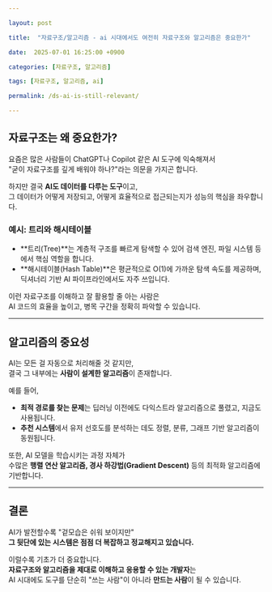 ```yaml
---

layout: post   

title:  "자료구조/알고리즘 - ai 시대에서도 여전히 자료구조와 알고리즘은 중요한가"

date:  2025-07-01 16:25:00 +0900

categories: [자료구조, 알고리즘]

tags: [자료구조, 알고리즘, ai]

permalink: /ds-ai-is-still-relevant/

---
```


## 자료구조는 왜 중요한가?

요즘은 많은 사람들이 ChatGPT나 Copilot 같은 AI 도구에 익숙해져서  
"굳이 자료구조를 깊게 배워야 하나?"라는 의문을 가지곤 합니다.

하지만 결국 **AI도 데이터를 다루는 도구**이고,  
그 데이터가 어떻게 저장되고, 어떻게 효율적으로 접근되는지가 성능의 핵심을 좌우합니다.

### 예시: 트리와 해시테이블

- **트리(Tree)**는 계층적 구조를 빠르게 탐색할 수 있어 검색 엔진, 파일 시스템 등에서 핵심 역할을 합니다.  
- **해시테이블(Hash Table)**은 평균적으로 O(1)에 가까운 탐색 속도를 제공하며, 딕셔너리 기반 AI 파이프라인에서도 자주 쓰입니다.

이런 자료구조를 이해하고 잘 활용할 줄 아는 사람은  
AI 코드의 효율을 높이고, 병목 구간을 정확히 파악할 수 있습니다.

---

## 알고리즘의 중요성

AI는 모든 걸 자동으로 처리해줄 것 같지만,  
결국 그 내부에는 **사람이 설계한 알고리즘**이 존재합니다.

예를 들어,

- **최적 경로를 찾는 문제**는 딥러닝 이전에도 다익스트라 알고리즘으로 풀렸고, 지금도 사용됩니다.
- **추천 시스템**에서 유저 선호도를 분석하는 데도 정렬, 분류, 그래프 기반 알고리즘이 동원됩니다.

또한, AI 모델을 학습시키는 과정 자체가  
수많은 **행렬 연산 알고리즘, 경사 하강법(Gradient Descent)** 등의 최적화 알고리즘에 기반합니다.

---

## 결론

AI가 발전할수록 "겉모습은 쉬워 보이지만"  
**그 뒷단에 있는 시스템은 점점 더 복잡하고 정교해지고 있습니다.**

이럴수록 기초가 더 중요합니다.  
**자료구조와 알고리즘을 제대로 이해하고 응용할 수 있는 개발자**는  
AI 시대에도 도구를 단순히 "쓰는 사람"이 아니라 **만드는 사람**이 될 수 있습니다.